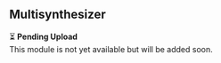 ## Multisynthesizer

⏳ **Pending Upload**  
This module is not yet available but will be added soon.
